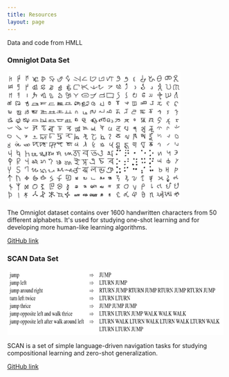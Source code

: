 ```yaml
---
title: Resources
layout: page
---
```

Data and code from HMLL

### Omniglot Data Set
<img src="/images/omniglot.jpg" width="400" height="300">

The Omniglot dataset contains over 1600 handwritten characters from 50 different alphabets. It's used for studying one-shot learning and for developing more human-like learning algorithms.

[GitHub link](https://github.com/brendenlake/omniglot)


### SCAN Data Set
<img src="/images/SCAN.jpg" width="500" height="150">

SCAN is a set of simple language-driven navigation tasks for studying compositional learning and zero-shot generalization.

[GitHub link](https://github.com/brendenlake/SCAN)